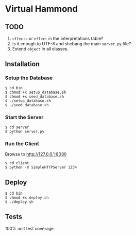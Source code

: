 # Virtual Hammond

## TODO

1. `effects` or `effect` in the interpretations table?
2. Is it enough to UTF-8 and shebang the main `server.py` file?
3. Extend `object` in all classes.

## Installation

### Setup the Database

```
$ cd bin
$ chmod +x setup_database.sh
$ chmod +x seed_database.sh
$ ./setup_database.sh
$ ./seed_database.sh
```

### Start the Server

```
$ cd server
$ python server.py
```

### Run the Client

Browse to http://127.0.0.1:8080

```shell
$ cd client
$ python -m SimpleHTTPServer 1234
```

## Deploy

```
$ cd bin
$ chmod +x deploy.sh
$ ./deploy.sh
```

## Tests

100% unit test coverage.
